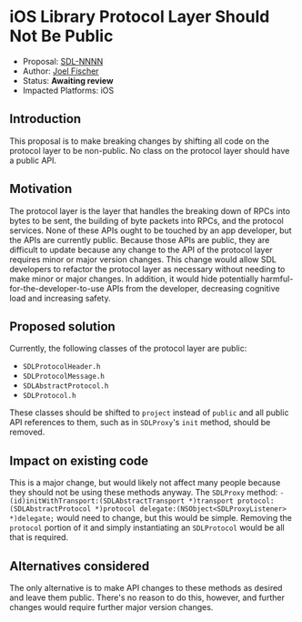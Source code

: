 # iOS Library Protocol Layer Should Not Be Public

* Proposal: [SDL-NNNN](NNNN-filename.md)
* Author: [Joel Fischer](https://github.com/joeljfischer)
* Status: **Awaiting review**
* Impacted Platforms: iOS

## Introduction
This proposal is to make breaking changes by shifting all code on the protocol layer to be non-public. No class on the protocol layer should have a public API.

## Motivation
The protocol layer is the layer that handles the breaking down of RPCs into bytes to be sent, the building of byte packets into RPCs, and the protocol services. None of these APIs ought to be touched by an app developer, but the APIs are currently public. Because those APIs are public, they are difficult to update because any change to the API of the protocol layer requires minor or major version changes. This change would allow SDL developers to refactor the protocol layer as necessary without needing to make minor or major changes. In addition, it would hide potentially harmful-for-the-developer-to-use APIs from the developer, decreasing cognitive load and increasing safety.

## Proposed solution
Currently, the following classes of the protocol layer are public:
* `SDLProtocolHeader.h`
* `SDLProtocolMessage.h`
* `SDLAbstractProtocol.h`
* `SDLProtocol.h`

These classes should be shifted to `project` instead of `public` and all public API references to them, such as in `SDLProxy`'s `init` method, should be removed.

## Impact on existing code
This is a major change, but would likely not affect many people because they should not be using these methods anyway. The `SDLProxy` method: `- (id)initWithTransport:(SDLAbstractTransport *)transport protocol:(SDLAbstractProtocol *)protocol delegate:(NSObject<SDLProxyListener> *)delegate;` would need to change, but this would be simple. Removing the `protocol` portion of it and simply instantiating an `SDLProtocol` would be all that is required.

## Alternatives considered
The only alternative is to make API changes to these methods as desired and leave them public. There's no reason to do this, however, and further changes would require further major version changes.
